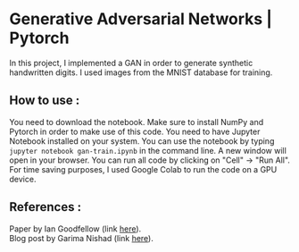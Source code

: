 # Generative Adversarial Networks | Pytorch  
In this project, I implemented a GAN in order to generate synthetic handwritten digits. I used images from the MNIST database for training.  
## How to use :
You need to download the notebook. Make sure to install NumPy and Pytorch in order to make use of this code. You need to have Jupyter Notebook installed on your system. You can use the notebook by typing `jupyter notebook gan-train.ipynb` in the command line. A new window will open in your browser.
You can run all code by clicking on "Cell" -> "Run All".  
For time saving purposes, I used Google Colab to run the code on a GPU device.  
## References :
Paper by Ian Goodfellow (link [here](https://arxiv.org/abs/1406.2661)).  
Blog post by Garima Nishad (link [here](https://medium.com/intel-student-ambassadors/mnist-gan-detailed-step-by-step-explanation-implementation-in-code-ecc93b22dc60)).
